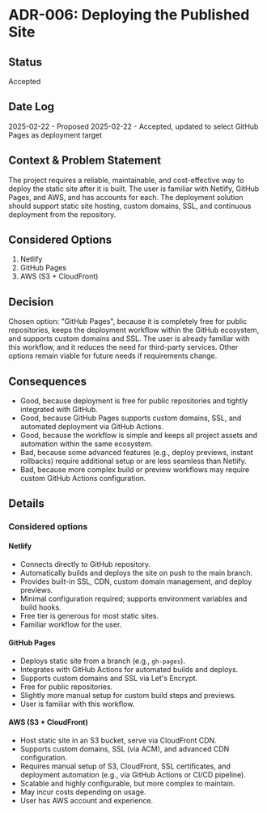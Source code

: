 # ADR-006: Deploying the Published Site

## Status
Accepted

## Date Log
2025-02-22 - Proposed
2025-02-22 - Accepted, updated to select GitHub Pages as deployment target

## Context & Problem Statement

The project requires a reliable, maintainable, and cost-effective way to deploy the static site after it is built. The user is familiar with Netlify, GitHub Pages, and AWS, and has accounts for each. The deployment solution should support static site hosting, custom domains, SSL, and continuous deployment from the repository.

## Considered Options

1. Netlify
2. GitHub Pages
3. AWS (S3 + CloudFront)

## Decision

Chosen option: "GitHub Pages", because it is completely free for public repositories, keeps the deployment workflow within the GitHub ecosystem, and supports custom domains and SSL. The user is already familiar with this workflow, and it reduces the need for third-party services. Other options remain viable for future needs if requirements change.

## Consequences

- Good, because deployment is free for public repositories and tightly integrated with GitHub.
- Good, because GitHub Pages supports custom domains, SSL, and automated deployment via GitHub Actions.
- Good, because the workflow is simple and keeps all project assets and automation within the same ecosystem.
- Bad, because some advanced features (e.g., deploy previews, instant rollbacks) require additional setup or are less seamless than Netlify.
- Bad, because more complex build or preview workflows may require custom GitHub Actions configuration.

## Details

### Considered options

#### Netlify
- Connects directly to GitHub repository.
- Automatically builds and deploys the site on push to the main branch.
- Provides built-in SSL, CDN, custom domain management, and deploy previews.
- Minimal configuration required; supports environment variables and build hooks.
- Free tier is generous for most static sites.
- Familiar workflow for the user.

#### GitHub Pages
- Deploys static site from a branch (e.g., `gh-pages`).
- Integrates with GitHub Actions for automated builds and deploys.
- Supports custom domains and SSL via Let's Encrypt.
- Free for public repositories.
- Slightly more manual setup for custom build steps and previews.
- User is familiar with this workflow.

#### AWS (S3 + CloudFront)
- Host static site in an S3 bucket, serve via CloudFront CDN.
- Supports custom domains, SSL (via ACM), and advanced CDN configuration.
- Requires manual setup of S3, CloudFront, SSL certificates, and deployment automation (e.g., via GitHub Actions or CI/CD pipeline).
- Scalable and highly configurable, but more complex to maintain.
- May incur costs depending on usage.
- User has AWS account and experience. 